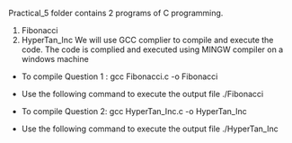 Practical_5 folder contains 2 programs of C programming.
1. Fibonacci
2. HyperTan_Inc
We will use GCC complier to compile and execute the code.
The code is complied and executed using MINGW compiler on a windows machine

- To compile Question 1 :
gcc Fibonacci.c -o Fibonacci

- Use the following command to execute the output file
./Fibonacci

- To compile Question 2:
gcc HyperTan_Inc.c -o HyperTan_Inc

- Use the following command to execute the output file
./HyperTan_Inc
